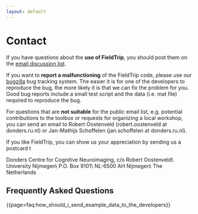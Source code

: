 ```yaml
---
layout: default
---
```


# Contact

If you have questions about the **use of FieldTrip**, you should post them on the [email discussion list](/discussion_list).

If you want to **report a malfunctioning** of the FieldTrip code, please use our [bugzilla](/bugzilla) bug tracking system. The easier it is for one of the developers to reproduce the bug, the more likely it is that we can fix the problem for you. Good bug reports include a small test script and the data (i.e. mat file) required to reproduce the bug.

For questions that are **not suitable** for the public email list, e.g. potential contributions to the toolbox or requests for organizing a local workshop, you can send an email to Robert Oostenveld (robert.oostenveld at donders.ru.nl) or Jan-Mathijs Schoffelen (jan.schoffelen at donders.ru.nl).

If you like FieldTrip, you can show us your appreciation by sending us a postcard t

Donders Centre for Cognitive Neuroimaging, c/o Robert Oostenveld\\
University Nijmegen\\
P.O. Box 9101\\
NL-6500 AH Nijmegen\\
The Netherlands

## Frequently Asked Questions

{{page>faq:how_should_i_send_example_data_to_the_developers}}
